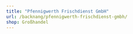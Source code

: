 ```yaml
---
title: "Pfennigwerth Frischdienst GmbH"
url: /backnang/pfennigwerth-frischdienst-gmbh/
shop: Großhandel
---
```

